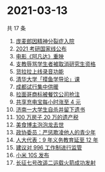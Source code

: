 # 2021-03-13

共 17 条

<!-- BEGIN ZHIHUSEARCH -->
<!-- 最后更新时间 Sat Mar 13 2021 20:12:06 GMT+0800 (China Standard Time) -->
1. [庞麦郎因精神分裂症入院](https://www.zhihu.com/search?q=庞麦郎)
1. [2021 考研国家线公布](https://www.zhihu.com/search?q=考研国家线)
1. [电影《阿凡达》重映](https://www.zhihu.com/search?q=阿凡达重映)
1. [支教辱骂学生者被取消研究生资格](https://www.zhihu.com/search?q=大连理工大学支教)
1. [货拉拉上线录音功能](https://www.zhihu.com/search?q=货拉拉)
1. [清华大学「摸鱼学导论」课](https://www.zhihu.com/search?q=摸鱼课)
1. [成都试行集中供暖](https://www.zhihu.com/search?q=成都供暖)
1. [拉面哥商标被餐饮公司抢注](https://www.zhihu.com/search?q=拉面哥)
1. [共享充电宝每小时涨至 4 元](https://www.zhihu.com/search?q=共享充电宝)
1. [济南一大学生自杀并留下遗书](https://www.zhihu.com/search?q=济南大学学生自杀)
1. [100 万房子 20 万的遗产税](https://www.zhihu.com/search?q=遗产税)
1. [美食博主泡泡龙去世](https://www.zhihu.com/search?q=泡泡龙)
1. [政协委员：严惩欺凌他人的青少年](https://www.zhihu.com/search?q=校园欺凌)
1. [人大代表：9 年义务教育延至 12 年](https://www.zhihu.com/search?q=义务教育)
1. [建议对 996 工作制进行监管](https://www.zhihu.com/search?q=996)
1. [小米 10S 发布](https://www.zhihu.com/search?q=小米10s)
1. [长征七号改遥二运载火箭成功发射](https://www.zhihu.com/search?q=长征七号)
<!-- END ZHIHUSEARCH -->
